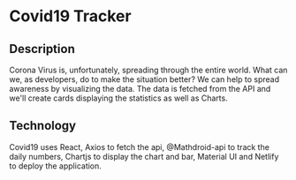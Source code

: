 # Covid19 Tracker

## Description
Corona Virus is, unfortunately, spreading through the entire world. What can we, as developers, do to make the situation better? We can help to spread awareness by visualizing the data. The data is fetched from the API and we'll create cards displaying the statistics as well as Charts.

## Technology
Covid19 uses React, Axios to fetch the api, @Mathdroid-api to track the daily numbers, Chartjs to display the chart and bar, Material UI and Netlify to deploy the application.



